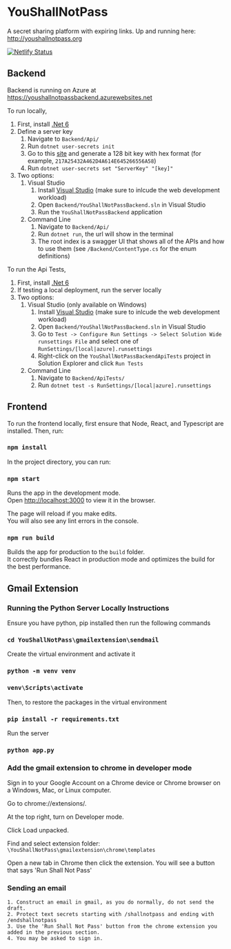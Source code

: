 # YouShallNotPass

A secret sharing platform with expiring links. Up and running here: http://youshallnotpass.org

[![Netlify Status](https://api.netlify.com/api/v1/badges/b06b9705-096f-49e4-adc8-78b6b75e7692/deploy-status)](https://app.netlify.com/sites/youshallnotpassfrontend/deploys)

## Backend
Backend is running on Azure at https://youshallnotpassbackend.azurewebsites.net

To run locally,
1. First, install [.Net 6](https://dotnet.microsoft.com/en-us/download)
2. Define a server key
    1. Navigate to `Backend/Api/`
    2. Run `dotnet user-secrets init`
    3. Go to this [site](https://www.allkeysgenerator.com/Random/Security-Encryption-Key-Generator.aspx) and generate a 128 bit key with hex format (for example, `217A25432A462D4A614E645266556A58`)
    4. Run `dotnet user-secrets set "ServerKey" "[key]"`
3. Two options:
    1. Visual Studio
        1. Install [Visual Studio](https://visualstudio.microsoft.com/vs/community/) (make sure to inlcude the web development workload)
        2. Open `Backend/YouShallNotPassBackend.sln` in Visual Studio
        3. Run the `YouShallNotPassBackend` application
    2. Command Line
        1. Navigate to `Backend/Api/`
        2. Run `dotnet run`, the url will show in the terminal
        3. The root index is a swagger UI that shows all of the APIs and how to use them (see `/Backend/ContentType.cs` for the enum definitions)

To run the Api Tests,
1. First, install [.Net 6](https://dotnet.microsoft.com/en-us/download)
2. If testing a local deployment, run the server locally
3. Two options:
    1. Visual Studio (only available on Windows)
        1. Install [Visual Studio](https://visualstudio.microsoft.com/vs/community/) (make sure to inlcude the web development workload)
        2. Open `Backend/YouShallNotPassBackend.sln` in Visual Studio 
        3. Go to `Test -> Configure Run Settings -> Select Solution Wide runsettings File` and select one of `RunSettings/[local|azure].runsettings`
        4. Right-click on the `YouShallNotPassBackendApiTests` project in Solution Explorer and click `Run Tests`
    1. Command Line
        1. Navigate to `Backend/ApiTests/`
        2. Run `dotnet test -s RunSettings/[local|azure].runsettings`

## Frontend

To run the frontend locally, first ensure that Node, React, and Typescript are installed. Then, run:

### `npm install`

In the project directory, you can run:

### `npm start`

Runs the app in the development mode.\
Open [http://localhost:3000](http://localhost:3000) to view it in the browser.

The page will reload if you make edits.\
You will also see any lint errors in the console.

### `npm run build`

Builds the app for production to the `build` folder.\
It correctly bundles React in production mode and optimizes the build for the best performance.

## Gmail Extension

### Running the Python Server Locally Instructions 
Ensure you have python, pip installed then run the following commands
### `cd YouShallNotPass\gmailextension\sendmail`

Create the virtual environment and activate it

### `python -m venv venv`
### `venv\Scripts\activate`

Then, to restore the packages in the virtual environment

### `pip install -r requirements.txt`

Run the server 

### `python app.py`

### Add the gmail extension to chrome in developer mode
Sign in to your Google Account on a Chrome device or Chrome browser on a Windows, Mac, or Linux computer.

Go to chrome://extensions/.

At the top right, turn on Developer mode.

Click Load unpacked.

Find and select extension folder: `\YouShallNotPass\gmailextension\chrome\templates`

Open a new tab in Chrome then click the extension. You will see a button that says 'Run Shall Not Pass'

### Sending an email
	1. Construct an email in gmail, as you do normally, do not send the draft.
	2. Protect text secrets starting with /shallnotpass and ending with /endshallnotpass
	3. Use the 'Run Shall Not Pass' button from the chrome extension you added in the previous section.
	4. You may be asked to sign in.

